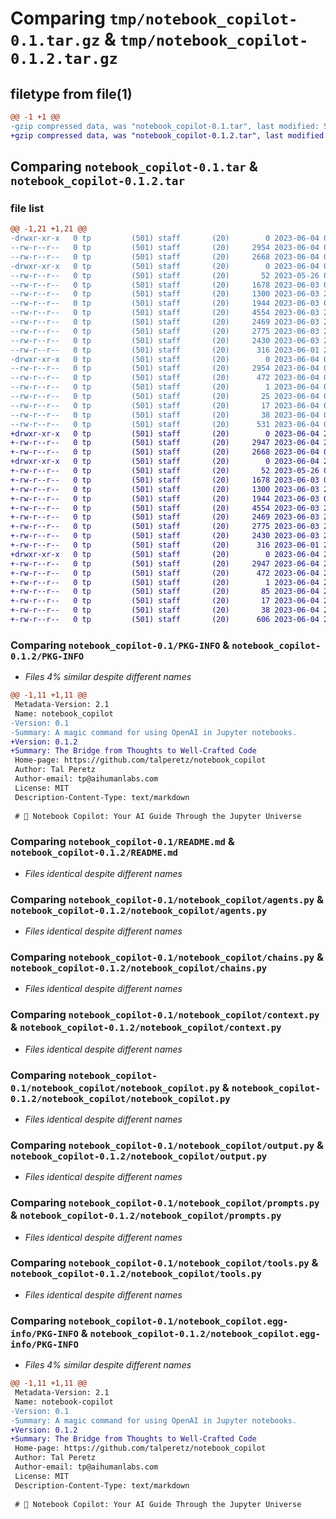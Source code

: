 # Comparing `tmp/notebook_copilot-0.1.tar.gz` & `tmp/notebook_copilot-0.1.2.tar.gz`

## filetype from file(1)

```diff
@@ -1 +1 @@
-gzip compressed data, was "notebook_copilot-0.1.tar", last modified: Sun Jun  4 02:45:28 2023, max compression
+gzip compressed data, was "notebook_copilot-0.1.2.tar", last modified: Sun Jun  4 23:29:14 2023, max compression
```

## Comparing `notebook_copilot-0.1.tar` & `notebook_copilot-0.1.2.tar`

### file list

```diff
@@ -1,21 +1,21 @@
-drwxr-xr-x   0 tp         (501) staff       (20)        0 2023-06-04 02:45:28.173856 notebook_copilot-0.1/
--rw-r--r--   0 tp         (501) staff       (20)     2954 2023-06-04 02:45:28.173735 notebook_copilot-0.1/PKG-INFO
--rw-r--r--   0 tp         (501) staff       (20)     2668 2023-06-04 02:45:11.000000 notebook_copilot-0.1/README.md
-drwxr-xr-x   0 tp         (501) staff       (20)        0 2023-06-04 02:45:28.172774 notebook_copilot-0.1/notebook_copilot/
--rw-r--r--   0 tp         (501) staff       (20)       52 2023-05-26 01:34:01.000000 notebook_copilot-0.1/notebook_copilot/__init__.py
--rw-r--r--   0 tp         (501) staff       (20)     1678 2023-06-03 00:21:02.000000 notebook_copilot-0.1/notebook_copilot/agents.py
--rw-r--r--   0 tp         (501) staff       (20)     1300 2023-06-03 23:50:52.000000 notebook_copilot-0.1/notebook_copilot/chains.py
--rw-r--r--   0 tp         (501) staff       (20)     1944 2023-06-03 01:01:52.000000 notebook_copilot-0.1/notebook_copilot/context.py
--rw-r--r--   0 tp         (501) staff       (20)     4554 2023-06-03 23:28:59.000000 notebook_copilot-0.1/notebook_copilot/notebook_copilot.py
--rw-r--r--   0 tp         (501) staff       (20)     2469 2023-06-03 23:53:58.000000 notebook_copilot-0.1/notebook_copilot/output.py
--rw-r--r--   0 tp         (501) staff       (20)     2775 2023-06-03 23:49:21.000000 notebook_copilot-0.1/notebook_copilot/prompts.py
--rw-r--r--   0 tp         (501) staff       (20)     2430 2023-06-03 23:30:56.000000 notebook_copilot-0.1/notebook_copilot/tools.py
--rw-r--r--   0 tp         (501) staff       (20)      316 2023-06-01 20:58:10.000000 notebook_copilot-0.1/notebook_copilot/utils.py
-drwxr-xr-x   0 tp         (501) staff       (20)        0 2023-06-04 02:45:28.173539 notebook_copilot-0.1/notebook_copilot.egg-info/
--rw-r--r--   0 tp         (501) staff       (20)     2954 2023-06-04 02:45:28.000000 notebook_copilot-0.1/notebook_copilot.egg-info/PKG-INFO
--rw-r--r--   0 tp         (501) staff       (20)      472 2023-06-04 02:45:28.000000 notebook_copilot-0.1/notebook_copilot.egg-info/SOURCES.txt
--rw-r--r--   0 tp         (501) staff       (20)        1 2023-06-04 02:45:28.000000 notebook_copilot-0.1/notebook_copilot.egg-info/dependency_links.txt
--rw-r--r--   0 tp         (501) staff       (20)       25 2023-06-04 02:45:28.000000 notebook_copilot-0.1/notebook_copilot.egg-info/requires.txt
--rw-r--r--   0 tp         (501) staff       (20)       17 2023-06-04 02:45:28.000000 notebook_copilot-0.1/notebook_copilot.egg-info/top_level.txt
--rw-r--r--   0 tp         (501) staff       (20)       38 2023-06-04 02:45:28.173893 notebook_copilot-0.1/setup.cfg
--rw-r--r--   0 tp         (501) staff       (20)      531 2023-06-04 02:19:07.000000 notebook_copilot-0.1/setup.py
+drwxr-xr-x   0 tp         (501) staff       (20)        0 2023-06-04 23:29:14.648773 notebook_copilot-0.1.2/
+-rw-r--r--   0 tp         (501) staff       (20)     2947 2023-06-04 23:29:14.648656 notebook_copilot-0.1.2/PKG-INFO
+-rw-r--r--   0 tp         (501) staff       (20)     2668 2023-06-04 02:45:11.000000 notebook_copilot-0.1.2/README.md
+drwxr-xr-x   0 tp         (501) staff       (20)        0 2023-06-04 23:29:14.647812 notebook_copilot-0.1.2/notebook_copilot/
+-rw-r--r--   0 tp         (501) staff       (20)       52 2023-05-26 01:34:01.000000 notebook_copilot-0.1.2/notebook_copilot/__init__.py
+-rw-r--r--   0 tp         (501) staff       (20)     1678 2023-06-03 00:21:02.000000 notebook_copilot-0.1.2/notebook_copilot/agents.py
+-rw-r--r--   0 tp         (501) staff       (20)     1300 2023-06-03 23:50:52.000000 notebook_copilot-0.1.2/notebook_copilot/chains.py
+-rw-r--r--   0 tp         (501) staff       (20)     1944 2023-06-03 01:01:52.000000 notebook_copilot-0.1.2/notebook_copilot/context.py
+-rw-r--r--   0 tp         (501) staff       (20)     4554 2023-06-03 23:28:59.000000 notebook_copilot-0.1.2/notebook_copilot/notebook_copilot.py
+-rw-r--r--   0 tp         (501) staff       (20)     2469 2023-06-03 23:53:58.000000 notebook_copilot-0.1.2/notebook_copilot/output.py
+-rw-r--r--   0 tp         (501) staff       (20)     2775 2023-06-03 23:49:21.000000 notebook_copilot-0.1.2/notebook_copilot/prompts.py
+-rw-r--r--   0 tp         (501) staff       (20)     2430 2023-06-03 23:30:56.000000 notebook_copilot-0.1.2/notebook_copilot/tools.py
+-rw-r--r--   0 tp         (501) staff       (20)      316 2023-06-01 20:58:10.000000 notebook_copilot-0.1.2/notebook_copilot/utils.py
+drwxr-xr-x   0 tp         (501) staff       (20)        0 2023-06-04 23:29:14.648491 notebook_copilot-0.1.2/notebook_copilot.egg-info/
+-rw-r--r--   0 tp         (501) staff       (20)     2947 2023-06-04 23:29:14.000000 notebook_copilot-0.1.2/notebook_copilot.egg-info/PKG-INFO
+-rw-r--r--   0 tp         (501) staff       (20)      472 2023-06-04 23:29:14.000000 notebook_copilot-0.1.2/notebook_copilot.egg-info/SOURCES.txt
+-rw-r--r--   0 tp         (501) staff       (20)        1 2023-06-04 23:29:14.000000 notebook_copilot-0.1.2/notebook_copilot.egg-info/dependency_links.txt
+-rw-r--r--   0 tp         (501) staff       (20)       85 2023-06-04 23:29:14.000000 notebook_copilot-0.1.2/notebook_copilot.egg-info/requires.txt
+-rw-r--r--   0 tp         (501) staff       (20)       17 2023-06-04 23:29:14.000000 notebook_copilot-0.1.2/notebook_copilot.egg-info/top_level.txt
+-rw-r--r--   0 tp         (501) staff       (20)       38 2023-06-04 23:29:14.648811 notebook_copilot-0.1.2/setup.cfg
+-rw-r--r--   0 tp         (501) staff       (20)      606 2023-06-04 23:29:11.000000 notebook_copilot-0.1.2/setup.py
```

### Comparing `notebook_copilot-0.1/PKG-INFO` & `notebook_copilot-0.1.2/PKG-INFO`

 * *Files 4% similar despite different names*

```diff
@@ -1,11 +1,11 @@
 Metadata-Version: 2.1
 Name: notebook_copilot
-Version: 0.1
-Summary: A magic command for using OpenAI in Jupyter notebooks.
+Version: 0.1.2
+Summary: The Bridge from Thoughts to Well-Crafted Code
 Home-page: https://github.com/talperetz/notebook_copilot
 Author: Tal Peretz
 Author-email: tp@aihumanlabs.com
 License: MIT
 Description-Content-Type: text/markdown
 
 # 🚀 Notebook Copilot: Your AI Guide Through the Jupyter Universe
```

### Comparing `notebook_copilot-0.1/README.md` & `notebook_copilot-0.1.2/README.md`

 * *Files identical despite different names*

### Comparing `notebook_copilot-0.1/notebook_copilot/agents.py` & `notebook_copilot-0.1.2/notebook_copilot/agents.py`

 * *Files identical despite different names*

### Comparing `notebook_copilot-0.1/notebook_copilot/chains.py` & `notebook_copilot-0.1.2/notebook_copilot/chains.py`

 * *Files identical despite different names*

### Comparing `notebook_copilot-0.1/notebook_copilot/context.py` & `notebook_copilot-0.1.2/notebook_copilot/context.py`

 * *Files identical despite different names*

### Comparing `notebook_copilot-0.1/notebook_copilot/notebook_copilot.py` & `notebook_copilot-0.1.2/notebook_copilot/notebook_copilot.py`

 * *Files identical despite different names*

### Comparing `notebook_copilot-0.1/notebook_copilot/output.py` & `notebook_copilot-0.1.2/notebook_copilot/output.py`

 * *Files identical despite different names*

### Comparing `notebook_copilot-0.1/notebook_copilot/prompts.py` & `notebook_copilot-0.1.2/notebook_copilot/prompts.py`

 * *Files identical despite different names*

### Comparing `notebook_copilot-0.1/notebook_copilot/tools.py` & `notebook_copilot-0.1.2/notebook_copilot/tools.py`

 * *Files identical despite different names*

### Comparing `notebook_copilot-0.1/notebook_copilot.egg-info/PKG-INFO` & `notebook_copilot-0.1.2/notebook_copilot.egg-info/PKG-INFO`

 * *Files 4% similar despite different names*

```diff
@@ -1,11 +1,11 @@
 Metadata-Version: 2.1
 Name: notebook-copilot
-Version: 0.1
-Summary: A magic command for using OpenAI in Jupyter notebooks.
+Version: 0.1.2
+Summary: The Bridge from Thoughts to Well-Crafted Code
 Home-page: https://github.com/talperetz/notebook_copilot
 Author: Tal Peretz
 Author-email: tp@aihumanlabs.com
 License: MIT
 Description-Content-Type: text/markdown
 
 # 🚀 Notebook Copilot: Your AI Guide Through the Jupyter Universe
```

